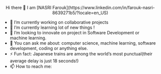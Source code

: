<p align="center">
Hi there 👋 I am [NASRI Farouk](https://www.linkedin.com/in/farouk-nasri-8639271b5/?locale=en_US)
</p>



- 🔭 I’m currently working on collaborative projects
- 🌱 I’m currently learning lot of new things ! 
- 🤔 I’m looking to innovate on project in Software Development or machine learning.
- 💬 You can ask me about: computer science, machine learning, software development, coding or anything else. 
- ⚡ Fun fact: Japanese trains are among the world’s most punctual(their average delay is just 18 seconds!)
- 📫 How to reach me:
